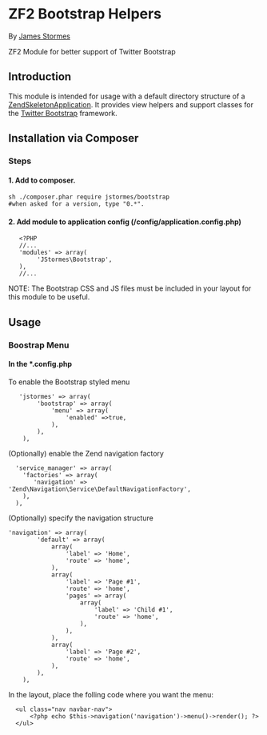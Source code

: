 # ZF2 Bootstrap Helpers
By [James Stormes](http://www.stormes.net)

ZF2 Module for better support of Twitter Bootstrap

## Introduction
This module is intended for usage with a default directory structure of a [ZendSkeletonApplication](https://github.com/zendframework/ZendSkeletonApplication/).  It provides view helpers and support classes for the [Twitter Bootstrap](http://getbootstrap.com/) framework.

## Installation via Composer

### Steps 

#### 1. Add to composer.

```
sh ./composer.phar require jstormes/bootstrap
#when asked for a version, type "0.*".
```


#### 2. Add module to application config (/config/application.config.php)

```
   <?PHP
   //...
   'modules' => array(
        'JStormes\Bootstrap',
   ),
   //...
```

NOTE: The Bootstrap CSS and JS files must be included in your layout for this module to be useful.

## Usage


### Boostrap Menu


#### In the *.config.php

To enable the Bootstrap styled menu

```
   'jstormes' => array(
        'bootstrap' => array(
            'menu' => array(
                'enabled' =>true,
            ),
        ),
    ),
```
(Optionally) enable the Zend navigation factory

```
  'service_manager' => array(
    'factories' => array(
       'navigation' => 'Zend\Navigation\Service\DefaultNavigationFactory',
    ),
  ),

```
(Optionally) specify the navigation structure

```
'navigation' => array(
        'default' => array(
            array(
                'label' => 'Home',
                'route' => 'home',
            ),
            array(
                'label' => 'Page #1',
                'route' => 'home',
                'pages' => array(
                    array(
                        'label' => 'Child #1',
                        'route' => 'home',
                    ),
                ),
            ),
            array(
                'label' => 'Page #2',
                'route' => 'home',
            ),
        ),
    ),
```
In the layout, place the folling code where you want the menu:

```
  <ul class="nav navbar-nav">
      <?php echo $this->navigation('navigation')->menu()->render(); ?>
  </ul>
```

